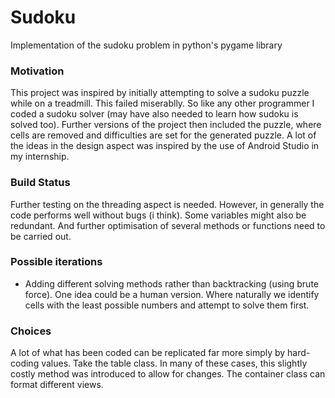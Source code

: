 # Sudoku
Implementation of the sudoku problem in python's pygame library

### Motivation
This project was inspired by initially attempting to solve a sudoku puzzle while on a treadmill. This failed miserablly. So like any other programmer I coded a sudoku solver (may have also needed to learn how sudoku is solved too). Further versions of the project then included the puzzle, where cells are removed and difficulties are set for the generated puzzle. A lot of the ideas in the design aspect was inspired by the use of Android Studio in my internship.

### Build Status
Further testing on the threading aspect is needed. However, in generally the code performs well without bugs (i think).
Some variables might also be redundant. And further optimisation of several methods or functions need to be carried out.

### Possible iterations
* Adding different solving methods rather than backtracking (using brute force). One idea could be a human version. Where naturally we identify cells with the least possible numbers and attempt to solve them first.

### Choices
A lot of what has been coded can be replicated far more simply by hard-coding values. Take the table class. In many of these cases, this slightly costly method was introduced to allow for changes. The container class can format different views.
